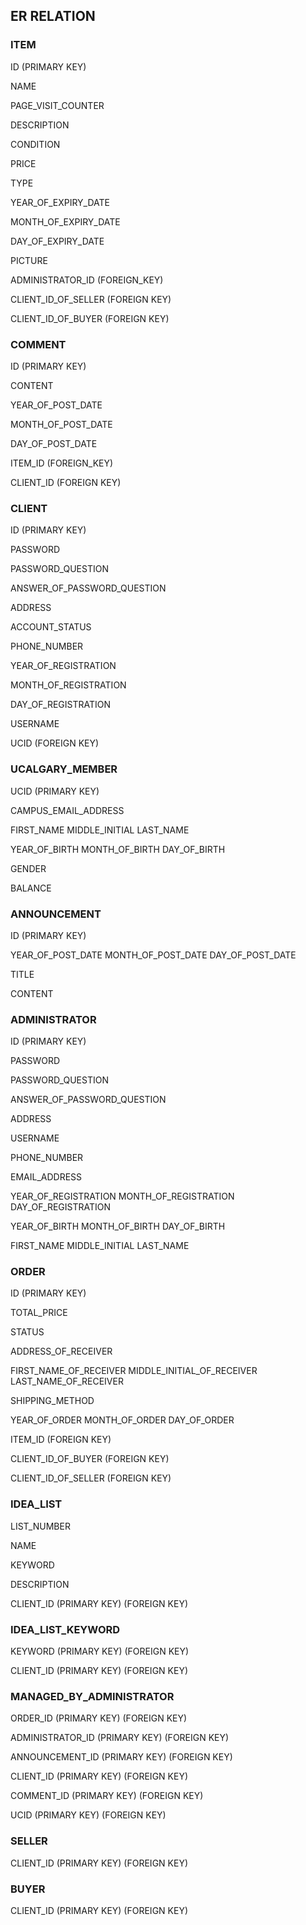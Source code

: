 ## ER RELATION

### ITEM

ID (PRIMARY KEY)

NAME

PAGE\_VISIT\_COUNTER

DESCRIPTION

CONDITION

PRICE

TYPE

YEAR\_OF\_EXPIRY\_DATE 

MONTH\_OF\_EXPIRY\_DATE

DAY\_OF\_EXPIRY\_DATE

PICTURE

ADMINISTRATOR\_ID (FOREIGN\_KEY)

CLIENT\_ID\_OF\_SELLER (FOREIGN KEY)

CLIENT\_ID\_OF\_BUYER (FOREIGN KEY)

### COMMENT

ID (PRIMARY KEY)

CONTENT

YEAR\_OF\_POST\_DATE

MONTH\_OF\_POST\_DATE

DAY\_OF\_POST\_DATE

ITEM\_ID (FOREIGN\_KEY)

CLIENT\_ID (FOREIGN KEY)

### CLIENT

ID (PRIMARY KEY)

PASSWORD

PASSWORD\_QUESTION

ANSWER\_OF\_PASSWORD\_QUESTION

ADDRESS

ACCOUNT\_STATUS

PHONE\_NUMBER

YEAR\_OF\_REGISTRATION

MONTH\_OF\_REGISTRATION

DAY\_OF\_REGISTRATION

USERNAME

UCID (FOREIGN KEY)

### UCALGARY\_MEMBER

UCID (PRIMARY KEY)

CAMPUS\_EMAIL\_ADDRESS

FIRST\_NAME
MIDDLE\_INITIAL
LAST\_NAME

YEAR\_OF\_BIRTH
MONTH\_OF\_BIRTH
DAY\_OF\_BIRTH

GENDER

BALANCE

### ANNOUNCEMENT

ID (PRIMARY KEY)

YEAR\_OF\_POST\_DATE 
MONTH\_OF\_POST\_DATE
DAY\_OF\_POST\_DATE

TITLE

CONTENT

### ADMINISTRATOR

ID (PRIMARY KEY)

PASSWORD

PASSWORD\_QUESTION

ANSWER\_OF\_PASSWORD\_QUESTION

ADDRESS

USERNAME

PHONE\_NUMBER

EMAIL\_ADDRESS

YEAR\_OF\_REGISTRATION
MONTH\_OF\_REGISTRATION
DAY\_OF\_REGISTRATION

YEAR\_OF\_BIRTH
MONTH\_OF\_BIRTH
DAY\_OF\_BIRTH

FIRST\_NAME
MIDDLE\_INITIAL
LAST\_NAME

### ORDER

ID (PRIMARY KEY)

TOTAL\_PRICE

STATUS

ADDRESS\_OF\_RECEIVER

FIRST\_NAME\_OF\_RECEIVER
MIDDLE\_INITIAL\_OF\_RECEIVER
LAST\_NAME\_OF\_RECEIVER

SHIPPING\_METHOD

YEAR\_OF\_ORDER
MONTH\_OF\_ORDER
DAY\_OF\_ORDER

ITEM\_ID (FOREIGN KEY)

CLIENT\_ID\_OF\_BUYER (FOREIGN KEY)

CLIENT\_ID\_OF\_SELLER (FOREIGN KEY)


### IDEA\_LIST

LIST\_NUMBER

NAME

KEYWORD

DESCRIPTION

CLIENT\_ID (PRIMARY KEY) (FOREIGN KEY)

### IDEA\_LIST\_KEYWORD

KEYWORD (PRIMARY KEY) (FOREIGN KEY)

CLIENT\_ID (PRIMARY KEY) (FOREIGN KEY)

### MANAGED\_BY\_ADMINISTRATOR

ORDER\_ID (PRIMARY KEY) (FOREIGN KEY)

ADMINISTRATOR\_ID (PRIMARY KEY) (FOREIGN KEY)

ANNOUNCEMENT\_ID (PRIMARY KEY) (FOREIGN KEY)

CLIENT\_ID (PRIMARY KEY) (FOREIGN KEY)

COMMENT\_ID (PRIMARY KEY) (FOREIGN KEY)

UCID (PRIMARY KEY) (FOREIGN KEY)

### SELLER

CLIENT\_ID (PRIMARY KEY) (FOREIGN KEY)

### BUYER

CLIENT\_ID (PRIMARY KEY) (FOREIGN KEY)






